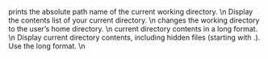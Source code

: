 prints the absolute path name of the current working directory. \n
Display the contents list of your current directory. \n
changes the working directory to the user’s home directory. \n
current directory contents in a long format. \n
Display current directory contents, including hidden files (starting with .). Use the long format. \n

